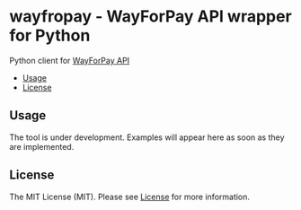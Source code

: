 # wayfropay - WayForPay API wrapper for Python

Python client for [WayForPay API](https://wiki.wayforpay.com/display/WADU/Wayforpay+Api+documentations+UA)

* [Usage](#usage)
* [License](#license)


## Usage

The tool is under development. Examples will appear here as soon as they are implemented.

## License

The MIT License (MIT). Please see [License](LICENSE) for more information.
